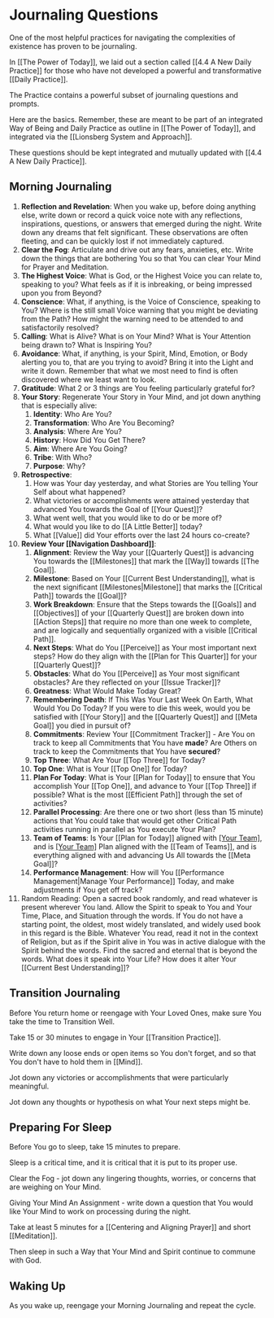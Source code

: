 # Journaling Questions

One of the most helpful practices for navigating the complexities of existence has proven to be journaling. 

In [[The Power of Today]], we laid out a section called [[4.4 A New Daily Practice]] for those who have not developed a powerful and transformative [[Daily Practice]]. 

The Practice contains a powerful subset of journaling questions and prompts. 

Here are the basics. Remember, these are meant to be part of an integrated Way of Being and Daily Practice as outline in [[The Power of Today]], and integrated via the [[Lionsberg System and Approach]]. 

These questions should be kept integrated and mutually updated with [[4.4 A New Daily Practice]]. 

## Morning Journaling 

1. **Reflection and Revelation**: When you wake up, before doing anything else, write down or record a quick voice note with any reflections, inspirations, questions, or answers that emerged during the night. Write down any dreams that felt significant. These observations are often fleeting, and can be quickly lost if not immediately captured. 
2. **Clear the Fog**: Articulate and drive out any fears, anxieties, etc. Write down the things that are bothering You so that You can clear Your Mind for Prayer and Meditation. 
3. **The Highest Voice**: What is God, or the Highest Voice you can relate to, speaking to you? What feels as if it is inbreaking, or being impressed upon you from Beyond?  
4. **Conscience**: What, if anything, is the Voice of Conscience, speaking to You? Where is the still small Voice warning that you might be deviating from the Path? How might the warning need to be attended to and satisfactorily resolved? 
5. **Calling**: What is Alive? What is on Your Mind? What is Your Attention being drawn to? What is Inspiring You? 
6. **Avoidance**: What, if anything, is your Spirit, Mind, Emotion, or Body alerting you to, that are you trying to avoid? Bring it into the Light and write it down. Remember that what we most need to find is often discovered where we least want to look. 
7. **Gratitude**: What 2 or 3 things are You feeling particularly grateful for? 
8. **Your Story**: Regenerate Your Story in Your Mind, and jot down anything that is especially alive: 
	1. **Identity**: Who Are You? 
	2. **Transformation**: Who Are You Becoming? 
	3. **Analysis**: Where Are You? 
	4. **History**: How Did You Get There? 
	5. **Aim**: Where Are You Going? 
	6. **Tribe**: With Who? 
	7. **Purpose**: Why?  
9. **Retrospective**: 
	1. How was Your day yesterday, and what Stories are You telling Your Self about what happened? 
	2. What victories or accomplishments were attained yesterday that advanced You towards the Goal of [[Your Quest]]?  
	3. What went well, that you would like to do or be more of?  
	4. What would you like to do [[A Little Better]] today?  
	5. What [[Value]] did Your efforts over the last 24 hours co-create?  
10. **Review Your [[Navigation Dashboard]]**: 
	1. **Alignment**: Review the Way your [[Quarterly Quest]] is advancing You towards the [[Milestones]] that mark the [[Way]] towards [[The Goal]].  
	2. **Milestone**: Based on Your [[Current Best Understanding]], what is the next significant [[Milestones|Milestone]] that marks the [[Critical Path]] towards the [[Goal]]? 
	3. **Work Breakdown**: Ensure that the Steps towards the [[Goals]] and [[Objectives]] of your [[Quarterly Quest]] are broken down into [[Action Steps]] that require no more than one week to complete, and are logically and sequentially organized with a visible [[Critical Path]].  
	4. **Next Steps**: What do You [[Perceive]] as Your most important next steps? How do they align with the [[Plan for This Quarter]] for your [[Quarterly Quest]]? 
	5. **Obstacles**: What do You [[Perceive]] as Your most significant obstacles? Are they reflected on your [[Issue Tracker]]? 
	6. **Greatness**: What Would Make Today Great? 
	7. **Remembering Death**: If This Was Your Last Week On Earth, What Would You Do Today? If you were to die this week, would you be satisfied with [[Your Story]] and the [[Quarterly Quest]] and [[Meta Goal]] you died in pursuit of? 
	8. **Commitments**: Review Your [[Commitment Tracker]] - Are You on track to keep all Commitments that You have **made**? Are Others on track to keep the Commitments that You have **secured**? 
	9. **Top Three**: What Are Your [[Top Three]] for Today? 
	10. **Top One**: What is Your [[Top One]] for Today? 
	11. **Plan For Today**: What is Your [[Plan for Today]] to ensure that You accomplish Your [[Top One]], and advance to Your [[Top Three]] if possible? What is the most [[Efficient Path]] through the set of activities? 
	12. **Parallel Processing**: Are there one or two short (less than 15 minute) actions that You could take that would get other Critical Path activities running in parallel as You execute Your Plan?  
	13. **Team of Teams**: Is Your [[Plan for Today]] aligned with [[Your Team]](s), and is [[Your Team]](s) Plan aligned with the [[Team of Teams]], and is everything aligned with and advancing Us All towards the [[Meta Goal]]?
	14. **Performance Management**: How will You [[Performance Management|Manage Your Performance]] Today, and make adjustments if You get off track? 
11. Random Reading: Open a sacred book randomly, and read whatever is present wherever You land. Allow the Spirit to speak to You and Your Time, Place, and Situation through the words. If You do not have a starting point, the oldest, most widely translated, and widely used book in this regard is the Bible. Whatever You read, read it not in the context of Religion, but as if the Spirit alive in You was in active dialogue with the Spirit behind the words. Find the sacred and eternal that is beyond the words. What does it speak into Your Life? How does it alter Your [[Current Best Understanding]]? 

## Transition Journaling 

Before You return home or reengage with Your Loved Ones, make sure You take the time to Transition Well. 

Take 15 or 30 minutes to engage in Your [[Transition Practice]]. 

Write down any loose ends or open items so You don't forget, and so that You don't have to hold them in [[Mind]]. 

Jot down any victories or accomplishments that were particularly meaningful. 

Jot down any thoughts or hypothesis on what Your next steps might be. 

## Preparing For Sleep 

Before You go to sleep, take 15 minutes to prepare. 

Sleep is a critical time, and it is critical that it is put to its proper use. 

Clear the Fog - jot down any lingering thoughts, worries, or concerns that are weighing on Your Mind. 

Giving Your Mind An Assignment - write down a question that You would like Your Mind to work on processing during the night. 

Take at least 5 minutes for a [[Centering and Aligning Prayer]] and short [[Meditation]]. 

Then sleep in such a Way that Your Mind and Spirit continue to commune with God. 

## Waking Up 

As you wake up, reengage your Morning Journaling and repeat the cycle. 